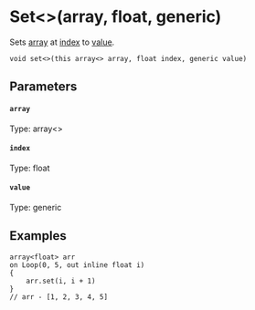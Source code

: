 # Set<>(array, float, generic)

Sets [array](#array) at [index](#index) to [value](#value).

```
void set<>(this array<> array, float index, generic value)
```

## Parameters

#### `array`
Type: array<>

#### `index`
Type: float

#### `value`
Type: generic

## Examples

``` fcs
array<float> arr
on Loop(0, 5, out inline float i)
{
    arr.set(i, i + 1)
}
// arr - [1, 2, 3, 4, 5]
```

